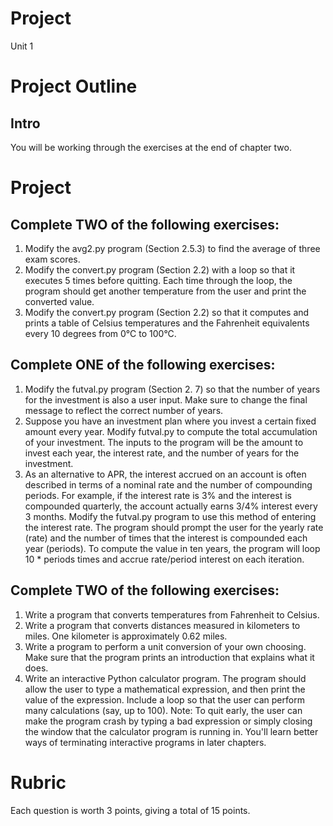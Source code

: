 # Project

Unit 1 

# Project Outline #

## Intro ##

You will be working through the exercises at the end of chapter two. 

# Project #

## Complete TWO of the following exercises: ##

1. Modify the avg2.py program (Section 2.5.3) to find the average of three
exam scores.
2. Modify the convert.py program (Section 2.2) with a loop so that it executes
5 times before quitting. Each time through the loop, the program
should get another temperature from the user and print the converted
value.
3. Modify the convert.py program (Section 2.2) so that it computes and
prints a table of Celsius temperatures and the Fahrenheit equivalents every
10 degrees from 0°C to 100°C.

## Complete ONE of the following exercises: ##

1. Modify the futval.py program (Section 2. 7) so that the number of years
for the investment is also a user input. Make sure to change the final
message to reflect the correct number of years.
2. Suppose you have an investment plan where you invest a certain fixed
amount every year. Modify futval.py to compute the total accumulation
of your investment. The inputs to the program will be the amount to invest
each year, the interest rate, and the number of years for the investment.
3. As an alternative to APR, the interest accrued on an account is often described
in terms of a nominal rate and the number of compounding periods.
For example, if the interest rate is 3% and the interest is compounded
quarterly, the account actually earns 3/4% interest every 3 months.
Modify the futval.py program to use this method of entering the
interest rate. The program should prompt the user for the yearly rate
(rate) and the number of times that the interest is compounded each year
(periods). To compute the value in ten years, the program will loop 10 *
periods times and accrue rate/period interest on each iteration.

## Complete TWO of the following exercises: ##

1. Write a program that converts temperatures from Fahrenheit to Celsius.
2. Write a program that converts distances measured in kilometers to miles.
One kilometer is approximately 0.62 miles.
3. Write a program to perform a unit conversion of your own choosing. Make
sure that the program prints an introduction that explains what it does.
4. Write an interactive Python calculator program. The program should allow
the user to type a mathematical expression, and then print the value of the
expression. Include a loop so that the user can perform many calculations
(say, up to 100). Note: To quit early, the user can make the program
crash by typing a bad expression or simply closing the window that the
calculator program is running in. You'll learn better ways of terminating
interactive programs in later chapters.

# Rubric #

Each question is worth 3 points, giving a total of 15 points.



